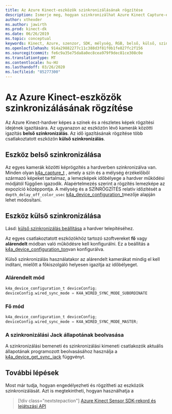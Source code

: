```yaml
---
title: Az Azure Kinect-eszközök szinkronizálásának rögzítése
description: Ismerje meg, hogyan szinkronizálhat Azure Kinect Capture-eszközöket az Azure Kinect Sensor SDK használatával.
author: xthexder
ms.author: jawirth
ms.prod: kinect-dk
ms.date: 06/26/2019
ms.topic: conceptual
keywords: Kinect, Azure, szenzor, SDK, mélység, RGB, belső, külső, szinkronizálás, százszorszép lánc, fázis eltolása
ms.openlocfilehash: 914a29882277c11c388d3f81f0b1fe827fc2f156
ms.sourcegitcommit: fe6c9a35e75da8a0ec8cea979f9dec81ce308c0e
ms.translationtype: MT
ms.contentlocale: hu-HU
ms.lasthandoff: 03/26/2020
ms.locfileid: "85277300"
---
```

# <a name="capture-azure-kinect-device-synchronization"></a>Az Azure Kinect-eszközök szinkronizálásának rögzítése

Az Azure Kinect-hardver képes a színek és a részletes képek rögzítési idejének igazítására. Az ugyanazon az eszközön lévő kamerák közötti igazítás **belső szinkronizálás**. Az idő igazításának rögzítése több csatlakoztatott eszközön **külső szinkronizálás**.

## <a name="device-internal-synchronization"></a>Eszköz belső szinkronizálása

Az egyes kamerák közötti képrögzítés a hardverben szinkronizálva van. Minden olyan [k4a_capture_t](https://microsoft.github.io/Azure-Kinect-Sensor-SDK/master/structk4a__capture__t.html) , amely a szín és a mélység érzékelőből származó képeket tartalmaz, a lemezképek időbélyege a hardver működési módjától függően igazodik. Alapértelmezés szerint a rögzítés lemezképe az expozíció középpontja. A mélység és a SZÍNRÖGZÍTÉS relatív időzítését a `depth_delay_off_color_usec` [k4a_device_configuration_t](https://microsoft.github.io/Azure-Kinect-Sensor-SDK/master/structk4a__device__configuration__t.html)mezője alapján lehet módosítani.

## <a name="device-external-synchronization"></a>Eszköz külső szinkronizálása

Lásd: [külső szinkronizálás beállítása](https://support.microsoft.com/help/4494429/sync-multiple-azure-kinect-dk-devices) a hardver telepítéséhez.

Az egyes csatlakoztatott eszközökhöz tartozó szoftvereket **fő** vagy **alárendelt** módban való működésre kell konfigurálni. Ez a beállítás a [k4a_device_configuration_ton](https://microsoft.github.io/Azure-Kinect-Sensor-SDK/master/structk4a__device__configuration__t.html)van konfigurálva.

Külső szinkronizálás használatakor az alárendelt kamerákat mindig el kell indítani, mielőtt a főkiszolgáló helyesen igazítja az időbélyeget.

### <a name="subordinate-mode"></a>Alárendelt mód

```C
k4a_device_configuration_t deviceConfig;
deviceConfig.wired_sync_mode = K4A_WIRED_SYNC_MODE_SUBORDINATE
```

### <a name="master-mode"></a>Fő mód

```C
k4a_device_configuration_t deviceConfig;
deviceConfig.wired_sync_mode = K4A_WIRED_SYNC_MODE_MASTER;
```

### <a name="retrieving-synchronization-jack-state"></a>A szinkronizálási Jack állapotának beolvasása

A szinkronizálási bemeneti és szinkronizálási kimeneti csatlakozók aktuális állapotának programozott beolvasásához használja a [k4a_device_get_sync_jack](https://microsoft.github.io/Azure-Kinect-Sensor-SDK/master/group___functions_ga0209ac87bfd055163677321b0304e962.html#ga0209ac87bfd055163677321b0304e962) függvényt.

## <a name="next-steps"></a>További lépések

Most már tudja, hogyan engedélyezheti és rögzítheti az eszközök szinkronizálását. Azt is megtekintheti, hogyan használhatja a 

>[!div class="nextstepaction"]
>[Azure Kinect Sensor SDK-rekord és lejátszási API](record-playback-api.md)
